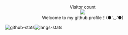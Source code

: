 <p align="center">
  Visitor count<br>
  <img src="https://profile-counter.glitch.me/iswsg/count.svg?" /><br>
  Welcome to my github profile！(●'◡'●)
</p>

![github-stats](https://github-readme-stats.vercel.app/api?username=iswsg&show_icons=true&line_height=25&hide_title=true&theme=radical)![langs-stats](https://github-readme-stats.vercel.app/api/top-langs/?username=iswsg&layout=compact&theme=radical)
